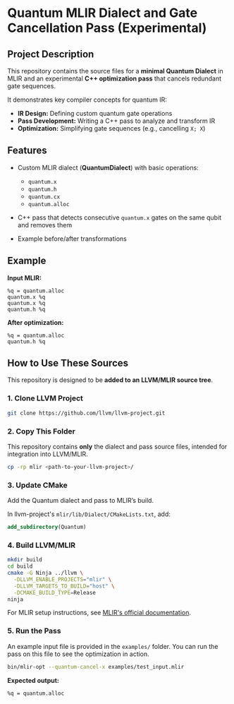 # Quantum MLIR Dialect and Gate Cancellation Pass (Experimental)

## Project Description

This repository contains the source files for a **minimal Quantum Dialect** in MLIR and an experimental **C++ optimization pass** that cancels redundant gate sequences.

It demonstrates key compiler concepts for quantum IR:

* **IR Design:** Defining custom quantum gate operations
* **Pass Development:** Writing a C++ pass to analyze and transform IR
* **Optimization:** Simplifying gate sequences (e.g., cancelling `X; X`)

## Features

* Custom MLIR dialect (**QuantumDialect**) with basic operations:

  * `quantum.x`
  * `quantum.h`
  * `quantum.cx`
  * `quantum.alloc`
* C++ pass that detects consecutive `quantum.x` gates on the same qubit and removes them
* Example before/after transformations

## Example

**Input MLIR:**

```
%q = quantum.alloc
quantum.x %q
quantum.x %q
quantum.h %q
```

**After optimization:**

```
%q = quantum.alloc
quantum.h %q
```

## How to Use These Sources

This repository is designed to be **added to an LLVM/MLIR source tree**.

### 1. Clone LLVM Project

```bash
git clone https://github.com/llvm/llvm-project.git
```

### 2. Copy This Folder

This repository contains **only** the dialect and pass source files, intended for integration into LLVM/MLIR.

```bash
cp -rp mlir <path-to-your-llvm-project>/
```
### 3. Update CMake

Add the Quantum dialect and pass to MLIR’s build.

In llvm-project's `mlir/lib/Dialect/CMakeLists.txt`, add:

```cmake
add_subdirectory(Quantum)
```

### 4. Build LLVM/MLIR

```bash
mkdir build
cd build
cmake -G Ninja ../llvm \
  -DLLVM_ENABLE_PROJECTS="mlir" \
  -DLLVM_TARGETS_TO_BUILD="host" \
  -DCMAKE_BUILD_TYPE=Release
ninja
```

For MLIR setup instructions, see [MLIR's official documentation](https://mlir.llvm.org/docs/).

### 5. Run the Pass

An example input file is provided in the `examples/` folder. You can run the pass on this file to see the optimization in action.

```bash
bin/mlir-opt --quantum-cancel-x examples/test_input.mlir
```

**Expected output:**

```
%q = quantum.alloc
```
